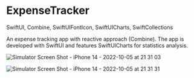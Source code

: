 # ExpenseTracker
SwiftUI, Combine, SwiftUIFontIcon, SwiftUICharts, SwiftCollections


An expense tracking app with reactive approach (Combine). The app is developed with SwiftUI and features SwiftUICharts for statistics analysis. 


![Simulator Screen Shot - iPhone 14 - 2022-10-05 at 21 31 03](https://user-images.githubusercontent.com/94867151/194135753-8b8fd8a5-7d5c-4196-b2a8-3491f3789379.png)

![Simulator Screen Shot - iPhone 14 - 2022-10-05 at 21 31 31](https://user-images.githubusercontent.com/94867151/194135766-78928ab1-5dcf-47eb-b6e3-dd08c3401e73.png)
